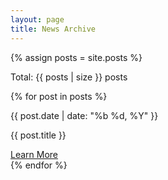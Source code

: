 ```yaml
---
layout: page
title: News Archive
---
```


{% assign posts = site.posts %}
<div class="h5">
Total: {{ posts | size }} posts
</div>

{% for post in posts %}
<div class="row mt-3">
  <div class="col-2">
    <span class="fst-italic text-center"><i class="fa-regular fa-calendar"></i>
      {{ post.date | date: "%b %d, %Y" }}
    </span>
  </div>
  <div class="col">
    <p class="mb-0">
      {{ post.title }}
    </p>
    <a href="{{ post.url }}" class="news-detail fs-6">
      Learn More
    </a>
  </div>
</div>
 {% endfor %}